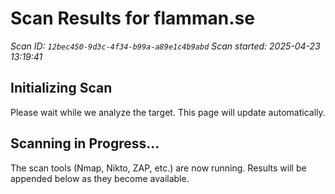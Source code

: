# Scan Results for flamman.se

*Scan ID: `12bec450-9d3c-4f34-b99a-a89e1c4b9abd`*
*Scan started: 2025-04-23 13:19:41*

## Initializing Scan

Please wait while we analyze the target. This page will update automatically.

## Scanning in Progress...

The scan tools (Nmap, Nikto, ZAP, etc.) are now running. Results will be appended below as they become available.

